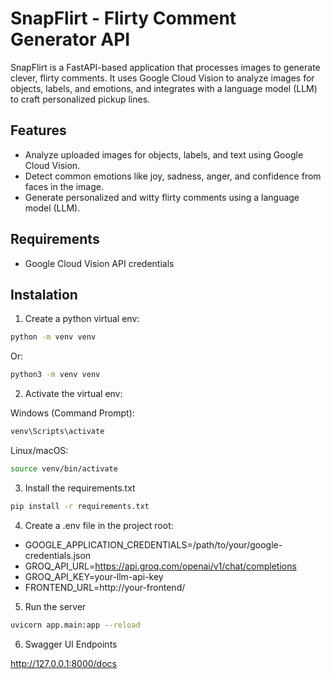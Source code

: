 # SnapFlirt - Flirty Comment Generator API

SnapFlirt is a FastAPI-based application that processes images to generate clever, flirty comments. It uses Google Cloud Vision to analyze images for objects, labels, and emotions, and integrates with a language model (LLM) to craft personalized pickup lines.

## Features

- Analyze uploaded images for objects, labels, and text using Google Cloud Vision.
- Detect common emotions like joy, sadness, anger, and confidence from faces in the image.
- Generate personalized and witty flirty comments using a language model (LLM).

## Requirements

- Google Cloud Vision API credentials

## Instalation

1. Create a python virtual env:

```bash
python -m venv venv
```

Or:

```bash
python3 -m venv venv
```

2. Activate the virtual env:

Windows (Command Prompt):

```bash
venv\Scripts\activate
```

Linux/macOS:

```bash
source venv/bin/activate
```

3. Install the requirements.txt

```bash
pip install -r requirements.txt
```

4. Create a .env file in the project root:

- GOOGLE_APPLICATION_CREDENTIALS=/path/to/your/google-credentials.json
- GROQ_API_URL=https://api.groq.com/openai/v1/chat/completions
- GROQ_API_KEY=your-llm-api-key
- FRONTEND_URL=http://your-frontend/

5. Run the server

```bash
uvicorn app.main:app --reload
```

6. Swagger UI Endpoints

http://127.0.0.1:8000/docs
